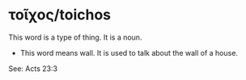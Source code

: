 # τοῖχος/toichos
This word is a type of thing. It is a noun.

* This word means wall. It is used to talk about the wall of a house.

See: Acts 23:3
